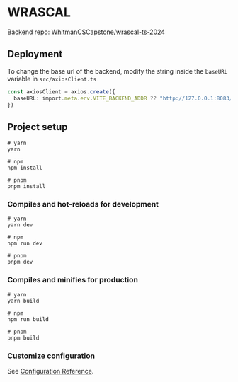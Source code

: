 # WRASCAL
Backend repo: [WhitmanCSCapstone/wrascal-ts-2024](https://github.com/WhitmanCSCapstone/wrascal-ts-2024)

## Deployment
To change the base url of the backend, modify the string inside the `baseURL` variable in `src/axiosClient.ts`

``` ts
const axiosClient = axios.create({
  baseURL: import.meta.env.VITE_BACKEND_ADDR ?? "http://127.0.0.1:8083/rest"
})
```

## Project setup

```
# yarn
yarn

# npm
npm install

# pnpm
pnpm install
```

### Compiles and hot-reloads for development

```
# yarn
yarn dev

# npm
npm run dev

# pnpm
pnpm dev
```

### Compiles and minifies for production

```
# yarn
yarn build

# npm
npm run build

# pnpm
pnpm build
```

### Customize configuration

See [Configuration Reference](https://vitejs.dev/config/).
